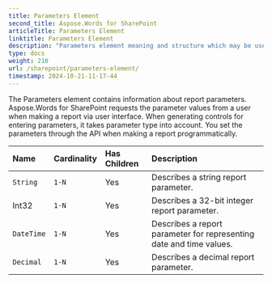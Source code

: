 ```yaml
---
title: Parameters Element
second_title: Aspose.Words for SharePoint
articleTitle: Parameters Element
linktitle: Parameters Element
description: "Parameters element meaning and structure which may be used while configuring Aspose.Words for SharePoint reports."
type: docs
weight: 210
url: /sharepoint/parameters-element/
timestamp: 2024-10-21-11-17-44
---
```


The Parameters element contains information about report parameters. Aspose.Words for SharePoint requests the parameter values from a user when making a report via user interface. When generating controls for entering parameters, it takes parameter type into account. You set the parameters through the API when making a report programmatically.

| Name | Cardinality | Has Children | Description |
| :- | :- | :- | :- |
| `String` | `1-N` | Yes | Describes a string report parameter. |
| Int32 | `1-N` | Yes | Describes a 32-bit integer report parameter. |
| `DateTime` | `1-N` | Yes | Describes a report parameter for representing date and time values. |
| `Decimal` | `1-N` | Yes | Describes a decimal report parameter. |
